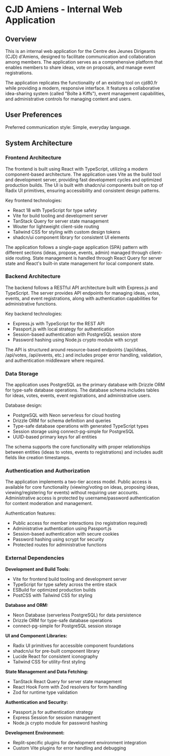 # CJD Amiens - Internal Web Application

## Overview

This is an internal web application for the Centre des Jeunes Dirigeants (CJD) d'Amiens, designed to facilitate communication and collaboration among members. The application serves as a comprehensive platform that enables members to share ideas, vote on proposals, and manage event registrations.

The application replicates the functionality of an existing tool on cjd80.fr while providing a modern, responsive interface. It features a collaborative idea-sharing system (called "Boîte à Kiffs"), event management capabilities, and administrative controls for managing content and users.

## User Preferences

Preferred communication style: Simple, everyday language.

## System Architecture

### Frontend Architecture
The frontend is built using React with TypeScript, utilizing a modern component-based architecture. The application uses Vite as the build tool and development server, providing fast development cycles and optimized production builds. The UI is built with shadcn/ui components built on top of Radix UI primitives, ensuring accessibility and consistent design patterns.

Key frontend technologies:
- React 18 with TypeScript for type safety
- Vite for build tooling and development server
- TanStack Query for server state management
- Wouter for lightweight client-side routing
- Tailwind CSS for styling with custom design tokens
- shadcn/ui component library for consistent UI elements

The application follows a single-page application (SPA) pattern with different sections (ideas, propose, events, admin) managed through client-side routing. State management is handled through React Query for server state and React's built-in state management for local component state.

### Backend Architecture
The backend follows a RESTful API architecture built with Express.js and TypeScript. The server provides API endpoints for managing ideas, votes, events, and event registrations, along with authentication capabilities for administrative functions.

Key backend technologies:
- Express.js with TypeScript for the REST API
- Passport.js with local strategy for authentication
- Session-based authentication with PostgreSQL session store
- Password hashing using Node.js crypto module with scrypt

The API is structured around resource-based endpoints (/api/ideas, /api/votes, /api/events, etc.) and includes proper error handling, validation, and authentication middleware where required.

### Data Storage
The application uses PostgreSQL as the primary database with Drizzle ORM for type-safe database operations. The database schema includes tables for ideas, votes, events, event registrations, and administrative users.

Database design:
- PostgreSQL with Neon serverless for cloud hosting
- Drizzle ORM for schema definition and queries
- Type-safe database operations with generated TypeScript types
- Session storage using connect-pg-simple for PostgreSQL
- UUID-based primary keys for all entities

The schema supports the core functionality with proper relationships between entities (ideas to votes, events to registrations) and includes audit fields like creation timestamps.

### Authentication and Authorization
The application implements a two-tier access model. Public access is available for core functionality (viewing/voting on ideas, proposing ideas, viewing/registering for events) without requiring user accounts. Administrative access is protected by username/password authentication for content moderation and management.

Authentication features:
- Public access for member interactions (no registration required)
- Administrative authentication using Passport.js
- Session-based authentication with secure cookies
- Password hashing using scrypt for security
- Protected routes for administrative functions

### External Dependencies

**Development and Build Tools:**
- Vite for frontend build tooling and development server
- TypeScript for type safety across the entire stack
- ESBuild for optimized production builds
- PostCSS with Tailwind CSS for styling

**Database and ORM:**
- Neon Database (serverless PostgreSQL) for data persistence
- Drizzle ORM for type-safe database operations
- connect-pg-simple for PostgreSQL session storage

**UI and Component Libraries:**
- Radix UI primitives for accessible component foundations
- shadcn/ui for pre-built component library
- Lucide React for consistent iconography
- Tailwind CSS for utility-first styling

**State Management and Data Fetching:**
- TanStack React Query for server state management
- React Hook Form with Zod resolvers for form handling
- Zod for runtime type validation

**Authentication and Security:**
- Passport.js for authentication strategy
- Express Session for session management
- Node.js crypto module for password hashing

**Development Environment:**
- Replit-specific plugins for development environment integration
- Custom Vite plugins for error handling and debugging